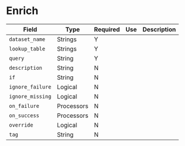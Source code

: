 # Enrich

|Field|Type|Required|Use|Description|
|---|---|---|---|---|
|`dataset_name`|Strings|Y|||
|`lookup_table`|Strings|Y|||
|`query`|String|Y|||
|`description`|String|N|||
|`if`|String|N|||
|`ignore_failure`|Logical|N|||
|`ignore_missing`|Logical|N|||
|`on_failure`|Processors|N|||
|`on_success`|Processors|N|||
|`override`|Logical|N|||
|`tag`|String|N|||
